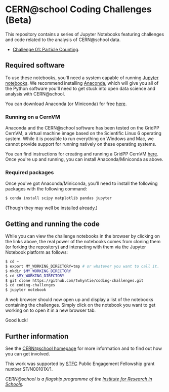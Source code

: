 # CERN@school Coding Challenges (Beta)

This repository contains a series of Jupyter Notebooks featuring challenges
and code related to the analysis of CERN@school data.

* [Challenge 01: Particle Counting](./01_particle_counting.ipynb).

## Required software
To use these notebooks, you'll need a system capable of running
[Jupyter notebooks](http://jupyter.org/).
We recommend installing
[Anaconda](https://www.continuum.io/downloads),
which will give you all of the Python software you'll need to get stuck
into open data science and analysis with CERN@school.

You can download Anaconda (or Miniconda) for free
[here](https://www.continuum.io/downloads).

### Running on a CernVM
Anaconda and the CERN@school software has been tested on the
GridPP CernVM, a virtual machine image based on the
Scientific Linux 6 operating system.
While it is possible to run everything on Windows and Mac,
we cannot provide support for running natively on these operating
systems.

You can find instructions for creating and running a
GridPP CernVM
[here](https://www.gridpp.ac.uk/userguide/gridpp-cernvm/gridpp-cernvm.html).
Once you're up and running, you can install Anaconda/Miniconda
as above.

### Required packages
Once you've got Anaconda/Miniconda, you'll need to install the
following packages with the following command:

```bash
$ conda install scipy matplotlib pandas jupyter
```

(Though they may well be installed already.)

## Getting and running the code
While you can view the challenge notebooks in the browser by clicking
on the links above, the real power of the notebooks comes from
cloning them (or forking the repository) and interacting with them
via the Jupyter Notebook platform as follows:

```bash
$ cd ~
$ export MY_WORKING_DIRECTORY=tmp # or whatever you want to call it.
$ mkdir $MY_WORKING_DIRECTORY
$ cd $MY_WORKING_DIRECTORY
$ git clone https://github.com/twhyntie/coding-challenges.git
$ cd coding-challenges
$ jupyter notebook
```

A web browser should now open up and display a list of the
notebooks containing the challenges. Simply click on the notebook
you want to get working on to open it in a new browser tab.

Good luck!

## Further information
See the [CERN@school homepage](http://researchinschools.org/CERN) for more information
and to find out how you can get involved.

This work was supported by
[STFC](http://www.stfc.ac.uk) Public Engagement Fellowship
grant number ST/N00101X/1.

_CERN@school is a flagship programme of the
[Institute for Research in Schools](http://researchinschools.org)_.
